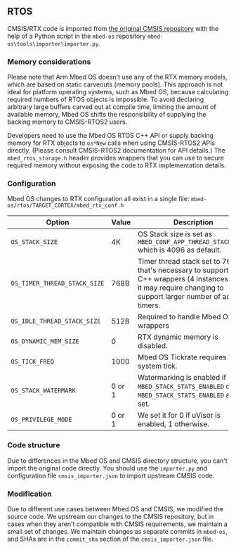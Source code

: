 ## RTOS

CMSIS/RTX code is imported from [the original CMSIS repository](https://github.com/ARM-software/CMSIS_5/) with the help of a Python script in the `mbed-os` repository `mbed-os\tools\importer\importer.py`.

### Memory considerations

Please note that Arm Mbed OS doesn't use any of the RTX memory models, which are based on static carveouts (memory pools). This approach is not ideal for platform operating systems, such as Mbed OS, because calculating required numbers of RTOS objects is impossible. To avoid declaring arbitrary large buffers carved out at compile time, limiting the amount of available memory, Mbed OS shifts the responsibility of supplying the backing memory to CMSIS-RTOS2 users.

Developers need to use the Mbed OS RTOS C++ API or supply backing memory for RTX objects to `os*New` calls when using CMSIS-RTOS2 APIs directly. (Please consult CMSIS-RTOS2 documentation for API details.) The `mbed_rtos_storage.h` header provides wrappers that you can use to secure required memory without exposing the code to RTX implementation details.

### Configuration

Mbed OS changes to RTX configuration all exist in a single file: `mbed-os/rtos/TARGET_CORTEX/mbed_rtx_conf.h`

Option | Value | Description |
-------|-------|-------------|
`OS_STACK_SIZE` | 4K | OS Stack size is set as `MBED_CONF_APP_THREAD_STACK_SIZE` which is 4096 as default. |
`OS_TIMER_THREAD_STACK_SIZE` | 768B | Timer thread stack set to 768B that's necessary to support the C++ wrappers (4 instances), but it may require changing to support larger number of active timers. |
`OS_IDLE_THREAD_STACK_SIZE` | 512B | Required to handle Mbed OS wrappers |
`OS_DYNAMIC_MEM_SIZE` | 0 | RTX dynamic memory is disabled. |
`OS_TICK_FREQ` | 1000 | Mbed OS Tickrate requires 1ms system tick. |
`OS_STACK_WATERMARK` | 0 or 1 | Watermarking is enabled if `MBED_STACK_STATS_ENABLED` or `MBED_STACK_STATS_ENABLED` are set. |
`OS_PRIVILEGE_MODE` | 0 or 1 | We set it for 0 if uVisor is enabled, 1 otherwise. |

### Code structure

Due to differences in the Mbed OS and CMSIS directory structure, you can't import the original code directly. You should use the `importer.py` and configuration file `cmsis_importer.json` to import upstream CMSIS code.

### Modification

Due to different use cases between Mbed OS and CMSIS, we modified the source code. We upstream our changes to the CMSIS repository, but in cases when they aren't compatible with CMSIS requirements, we maintain a small set of changes. We maintain changes as separate commits in `mbed-os`, and SHAs are in the `commit_sha` section of the `cmsis_importer.json` file.
